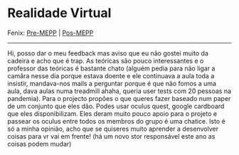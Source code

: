 # Realidade Virtual

Fenix: [Pre-MEPP](https://fenix.tecnico.ulisboa.pt/cursos/meic-a/disciplina-curricular/1127428915200125) | [Pos-MEPP](https://fenix.tecnico.ulisboa.pt/cursos/meic-a/disciplina-curricular/1971853845332801)

---
Hi, posso dar o meu feedback mas aviso que eu não gostei muito da cadeira e acho que é trap. As teóricas são pouco interessantes e o professor das teóricas é bastante chato (alguém pedia para não ligar a camâra nesse dia porque estava doente e ele continuava a aula toda a insistir, mandava-nos mails a perguntar porque é que não fomos a uma aula, dava aulas numa treadmill ahaha, queria user tests com 20 pessoas na pandemia). Para o projecto propões o que queres fazer baseado num paper de um conjunto que eles dão. Podes usar oculus quest, google cardboard que eles disponibilizam. Eles deram muito pouco apoio para o projeto e passear os oculus entre todos os membros do grupo é uma chatice. Isto é só a minha opinião, acho que se quiseres muito aprender a desenvolver coisas para vr vai em frente!  (há um novo stor responsável este ano as coisas podem mudar)
